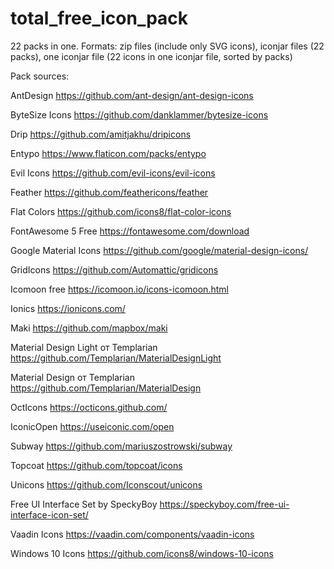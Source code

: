 # total_free_icon_pack
22 packs in one. Formats: zip files (include only SVG icons), iconjar files (22 packs), one iconjar file (22 icons in one iconjar file, sorted by packs)

Pack sources:

AntDesign
https://github.com/ant-design/ant-design-icons

ByteSize Icons
https://github.com/danklammer/bytesize-icons

Drip
https://github.com/amitjakhu/dripicons

Entypo
https://www.flaticon.com/packs/entypo

Evil Icons
https://github.com/evil-icons/evil-icons

Feather
https://github.com/feathericons/feather

Flat Colors
https://github.com/icons8/flat-color-icons

FontAwesome 5 Free
https://fontawesome.com/download

Google Material Icons
https://github.com/google/material-design-icons/

GridIcons
https://github.com/Automattic/gridicons

Icomoon free
https://icomoon.io/icons-icomoon.html

Ionics
https://ionicons.com/

Maki
https://github.com/mapbox/maki

Material Design Light от Templarian
https://github.com/Templarian/MaterialDesignLight

Material Design от Templarian
https://github.com/Templarian/MaterialDesign

OctIcons
https://octicons.github.com/

IconicOpen
https://useiconic.com/open

Subway
https://github.com/mariuszostrowski/subway

Topcoat
https://github.com/topcoat/icons

Unicons
https://github.com/Iconscout/unicons

Free UI Interface Set by SpeckyBoy
https://speckyboy.com/free-ui-interface-icon-set/

Vaadin Icons
https://vaadin.com/components/vaadin-icons

Windows 10 Icons
https://github.com/icons8/windows-10-icons
